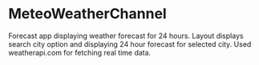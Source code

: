# MeteoWeatherChannel
Forecast app displaying weather forecast for 24 hours.
Layout displays search city option and displaying 24 hour forecast for selected city.
Used weatherapi.com for fetching real time data.
